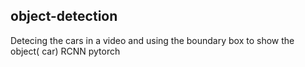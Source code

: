 ## object-detection
Detecing the cars in a video and using the boundary box to show the object( car) 
RCNN
pytorch
